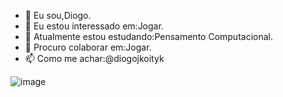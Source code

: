 - 👋 Eu sou,Diogo. 
- 👀 Eu estou interessado em:Jogar.
- 🌱 Atualmente estou estudando:Pensamento Computacional.
- 💞️ Procuro colaborar em:Jogar.
- 📫 Como me achar:@diogojkoityk

![image](https://media.tenor.com/tIh93kocYy0AAAAd/sonny-sonnytm.gif)



